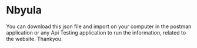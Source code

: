 # Nbyula
You can download this json file and import on your computer in the postman application or any Api Testing application to run the information, related to the website.
Thankyou.
